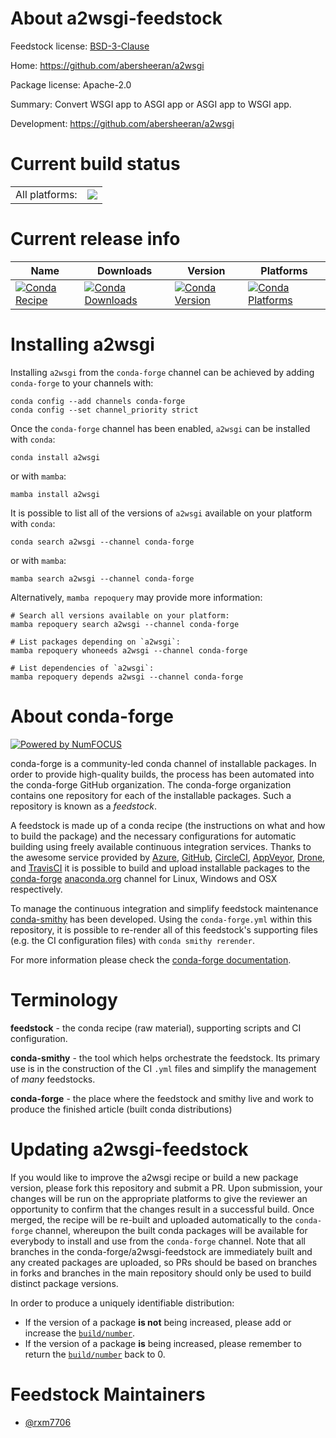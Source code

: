 About a2wsgi-feedstock
======================

Feedstock license: [BSD-3-Clause](https://github.com/conda-forge/a2wsgi-feedstock/blob/main/LICENSE.txt)

Home: https://github.com/abersheeran/a2wsgi

Package license: Apache-2.0

Summary: Convert WSGI app to ASGI app or ASGI app to WSGI app.

Development: https://github.com/abersheeran/a2wsgi

Current build status
====================


<table><tr><td>All platforms:</td>
    <td>
      <a href="https://dev.azure.com/conda-forge/feedstock-builds/_build/latest?definitionId=24540&branchName=main">
        <img src="https://dev.azure.com/conda-forge/feedstock-builds/_apis/build/status/a2wsgi-feedstock?branchName=main">
      </a>
    </td>
  </tr>
</table>

Current release info
====================

| Name | Downloads | Version | Platforms |
| --- | --- | --- | --- |
| [![Conda Recipe](https://img.shields.io/badge/recipe-a2wsgi-green.svg)](https://anaconda.org/conda-forge/a2wsgi) | [![Conda Downloads](https://img.shields.io/conda/dn/conda-forge/a2wsgi.svg)](https://anaconda.org/conda-forge/a2wsgi) | [![Conda Version](https://img.shields.io/conda/vn/conda-forge/a2wsgi.svg)](https://anaconda.org/conda-forge/a2wsgi) | [![Conda Platforms](https://img.shields.io/conda/pn/conda-forge/a2wsgi.svg)](https://anaconda.org/conda-forge/a2wsgi) |

Installing a2wsgi
=================

Installing `a2wsgi` from the `conda-forge` channel can be achieved by adding `conda-forge` to your channels with:

```
conda config --add channels conda-forge
conda config --set channel_priority strict
```

Once the `conda-forge` channel has been enabled, `a2wsgi` can be installed with `conda`:

```
conda install a2wsgi
```

or with `mamba`:

```
mamba install a2wsgi
```

It is possible to list all of the versions of `a2wsgi` available on your platform with `conda`:

```
conda search a2wsgi --channel conda-forge
```

or with `mamba`:

```
mamba search a2wsgi --channel conda-forge
```

Alternatively, `mamba repoquery` may provide more information:

```
# Search all versions available on your platform:
mamba repoquery search a2wsgi --channel conda-forge

# List packages depending on `a2wsgi`:
mamba repoquery whoneeds a2wsgi --channel conda-forge

# List dependencies of `a2wsgi`:
mamba repoquery depends a2wsgi --channel conda-forge
```


About conda-forge
=================

[![Powered by
NumFOCUS](https://img.shields.io/badge/powered%20by-NumFOCUS-orange.svg?style=flat&colorA=E1523D&colorB=007D8A)](https://numfocus.org)

conda-forge is a community-led conda channel of installable packages.
In order to provide high-quality builds, the process has been automated into the
conda-forge GitHub organization. The conda-forge organization contains one repository
for each of the installable packages. Such a repository is known as a *feedstock*.

A feedstock is made up of a conda recipe (the instructions on what and how to build
the package) and the necessary configurations for automatic building using freely
available continuous integration services. Thanks to the awesome service provided by
[Azure](https://azure.microsoft.com/en-us/services/devops/), [GitHub](https://github.com/),
[CircleCI](https://circleci.com/), [AppVeyor](https://www.appveyor.com/),
[Drone](https://cloud.drone.io/welcome), and [TravisCI](https://travis-ci.com/)
it is possible to build and upload installable packages to the
[conda-forge](https://anaconda.org/conda-forge) [anaconda.org](https://anaconda.org/)
channel for Linux, Windows and OSX respectively.

To manage the continuous integration and simplify feedstock maintenance
[conda-smithy](https://github.com/conda-forge/conda-smithy) has been developed.
Using the ``conda-forge.yml`` within this repository, it is possible to re-render all of
this feedstock's supporting files (e.g. the CI configuration files) with ``conda smithy rerender``.

For more information please check the [conda-forge documentation](https://conda-forge.org/docs/).

Terminology
===========

**feedstock** - the conda recipe (raw material), supporting scripts and CI configuration.

**conda-smithy** - the tool which helps orchestrate the feedstock.
                   Its primary use is in the construction of the CI ``.yml`` files
                   and simplify the management of *many* feedstocks.

**conda-forge** - the place where the feedstock and smithy live and work to
                  produce the finished article (built conda distributions)


Updating a2wsgi-feedstock
=========================

If you would like to improve the a2wsgi recipe or build a new
package version, please fork this repository and submit a PR. Upon submission,
your changes will be run on the appropriate platforms to give the reviewer an
opportunity to confirm that the changes result in a successful build. Once
merged, the recipe will be re-built and uploaded automatically to the
`conda-forge` channel, whereupon the built conda packages will be available for
everybody to install and use from the `conda-forge` channel.
Note that all branches in the conda-forge/a2wsgi-feedstock are
immediately built and any created packages are uploaded, so PRs should be based
on branches in forks and branches in the main repository should only be used to
build distinct package versions.

In order to produce a uniquely identifiable distribution:
 * If the version of a package **is not** being increased, please add or increase
   the [``build/number``](https://docs.conda.io/projects/conda-build/en/latest/resources/define-metadata.html#build-number-and-string).
 * If the version of a package **is** being increased, please remember to return
   the [``build/number``](https://docs.conda.io/projects/conda-build/en/latest/resources/define-metadata.html#build-number-and-string)
   back to 0.

Feedstock Maintainers
=====================

* [@rxm7706](https://github.com/rxm7706/)


